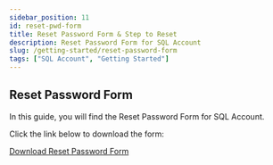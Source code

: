 ```yaml
---
sidebar_position: 11
id: reset-pwd-form
title: Reset Password Form & Step to Reset
description: Reset Password Form for SQL Account 
slug: /getting-started/reset-password-form
tags: ["SQL Account", "Getting Started"]
---
```


## Reset Password Form

In this guide, you will find the Reset Password Form for SQL Account.

Click the link below to download the form:

[Download Reset Password Form](https://cdn.sql.com.my/wp-content/uploads/2023/07/Reset-Password-Form.doc)
